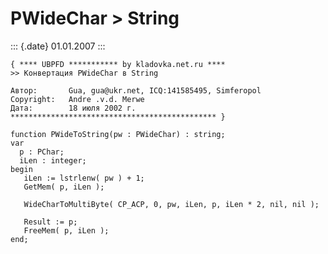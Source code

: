 PWideChar \> String
===================

::: {.date}
01.01.2007
:::

    { **** UBPFD *********** by kladovka.net.ru ****
    >> Конвертация PWideChar в String
     
    Автор:       Gua, gua@ukr.net, ICQ:141585495, Simferopol
    Copyright:   Andre .v.d. Merwe
    Дата:        18 июля 2002 г.
    ********************************************** }
     
    function PWideToString(pw : PWideChar) : string;
    var
      p : PChar;
      iLen : integer;
    begin
       iLen := lstrlenw( pw ) + 1;
       GetMem( p, iLen );
     
       WideCharToMultiByte( CP_ACP, 0, pw, iLen, p, iLen * 2, nil, nil );
     
       Result := p;
       FreeMem( p, iLen );
    end;
